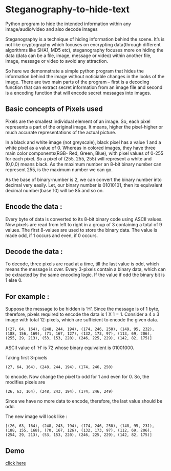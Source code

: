 # Steganography-to-hide-text
Python program to hide the intended information within any image/audio/video and also decode images

Steganography is a technique of hiding information behind the scene. It’s is not like cryptography which focuses on encrypting data(through different algorithms like SHA1, MD5 etc), steganography focuses more on hiding the data (data can be a file, image, message or video) within another file, image, message or video to avoid any attraction.

So here we demonnstrate a simple python program that hides the information behind the image without noticiable changes in the looks of the image. There are two main parts of the program – first is a decoding function that can extract secret information from an image file and second is a encoding function that will encode secret messages into images.

## Basic concepts of Pixels used

Pixels are the smallest individual element of an image. So, each pixel represents a part of the original image. It means, higher the pixel-higher or much accurate representations of the actual picture.

In a black and white image (not greyscale), black pixel has a value 1 and a white pixel as a value of 0. Whereas in colored images, they have three main color components(RGB- Red, Green, Blue), with pixel values of 0-255 for each pixel. So a pixel of (255, 255, 255) will represent a white and (0,0,0) means black. As the maximum number an 8-bit binary number can represent 255, is the maximum number we can go.

As the base of binary-number is 2, we can convert the binary number into decimal very easily. Let, our binary number is 01010101, then its equivalent decimal number(base 10) will be 85 and so on.

## Encode the data :

Every byte of data is converted to its 8-bit binary code using ASCII values. Now pixels are read from left to right in a group of 3 containing a total of 9 values. The first 8-values are used to store the binary data. The value is made odd, if 1 occurs and even, if 0 occurs. 

## Decode the data :

To decode, three pixels are read at a time, till the last value is odd, which means the message is over. Every 3-pixels contain a binary data, which can be extracted by the same encoding logic. If the value if odd the binary bit is 1 else 0.

## For example :

Suppose the message to be hidden is ‘H‘.
Since the message is of 1 byte, therefore, pixels required to encode the data is 1 X 1 = 1.
Consider a 4 x 3 image with total 12-pixels, which are sufficient to encode the given data.

```
[(27, 64, 164), (248, 244, 194), (174, 246, 250), (149, 95, 232),
(188, 156, 169), (71, 167, 127), (132, 173, 97), (113, 69, 206),
(255, 29, 213), (53, 153, 220), (246, 225, 229), (142, 82, 175)]
```

ASCII value of ‘H‘ is 72 whose binary equivalent is 01001000.

Taking first 3-pixels 

```
(27, 64, 164), (248, 244, 194), (174, 246, 250)
```

to encode. Now change the pixel to odd for 1 and even for 0. So, the modifies pixels are

```
(26, 63, 164), (248, 243, 194), (174, 246, 249)
```

Since we have no more data to encode, therefore, the last value should be odd.

The new image will look like :

```
[(26, 63, 164), (248, 243, 194), (174, 246, 250), (148, 95, 231),
(188, 155, 168), (70, 167, 126), (132, 173, 97), (112, 69, 206),
(254, 29, 213), (53, 153, 220), (246, 225, 229), (142, 82, 175)]
```

## Demo

[click here](https://youtu.be/2eiPccShoQw)
